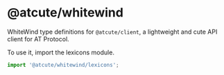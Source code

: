 # @atcute/whitewind

WhiteWind type definitions for `@atcute/client`, a lightweight and cute API client for AT Protocol.

To use it, import the lexicons module.

```ts
import '@atcute/whitewind/lexicons';
```
